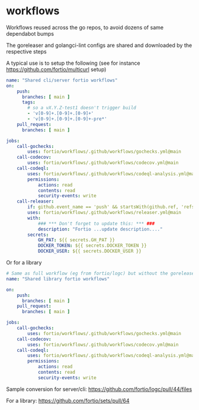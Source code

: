 # workflows
Workflows reused across the go repos, to avoid dozens of same dependabot bumps

The goreleaser and  golangci-lint configs are shared and downloaded by the respective steps

A typical use is to setup the following (see for instance https://github.com/fortio/multicurl setup)
```yaml
name: "Shared cli/server fortio workflows"
on:
    push:
      branches: [ main ]
      tags:
        # so a vX.Y.Z-test1 doesn't trigger build
        - 'v[0-9]+.[0-9]+.[0-9]+'
        - 'v[0-9]+.[0-9]+.[0-9]+-pre*'
    pull_request:
      branches: [ main ]

jobs:
    call-gochecks:
        uses: fortio/workflows/.github/workflows/gochecks.yml@main
    call-codecov:
        uses: fortio/workflows/.github/workflows/codecov.yml@main
    call-codeql:
        uses: fortio/workflows/.github/workflows/codeql-analysis.yml@main
        permissions:
            actions: read
            contents: read
            security-events: write
    call-releaser:
        if: github.event_name == 'push' && startsWith(github.ref, 'refs/tags/')
        uses: fortio/workflows/.github/workflows/releaser.yml@main
        with:
            ### *** Don't forget to update this: *** ###
            description: "Fortio ...update description...."
        secrets:
            GH_PAT: ${{ secrets.GH_PAT }}
            DOCKER_TOKEN: ${{ secrets.DOCKER_TOKEN }}
            DOCKER_USER: ${{ secrets.DOCKER_USER }}
```

Or for a library

```yaml
# Same as full workflow (eg from fortio/logc) but without the goreleaser step
name: "Shared library fortio workflows"

on:
    push:
      branches: [ main ]
    pull_request:
      branches: [ main ]

jobs:
    call-gochecks:
        uses: fortio/workflows/.github/workflows/gochecks.yml@main
    call-codecov:
        uses: fortio/workflows/.github/workflows/codecov.yml@main
    call-codeql:
        uses: fortio/workflows/.github/workflows/codeql-analysis.yml@main
        permissions:
            actions: read
            contents: read
            security-events: write
```

Sample conversion for server/cli: https://github.com/fortio/logc/pull/44/files

For a library: https://github.com/fortio/sets/pull/64
